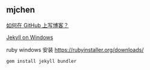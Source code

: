 ## mjchen


[如何在 GitHub 上写博客？](https://www.zhihu.com/question/20962496)

[Jekyll on Windows](https://jekyllrb.com/docs/installation/windows/)

ruby windows 安装 https://rubyinstaller.org/downloads/

```
gem install jekyll bundler
```

